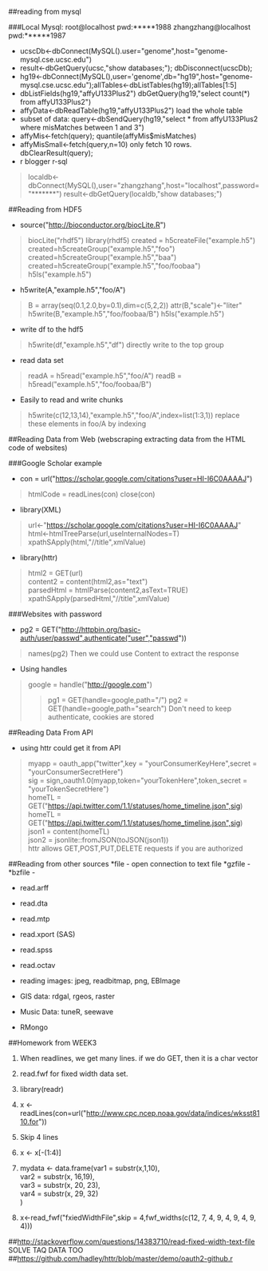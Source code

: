 
##reading from mysql

###Local Mysql:  root@localhost   pwd:*****1988    zhangzhang@localhost  pwd:******1987

* ucscDb<-dbConnect(MySQL().user="genome",host="genome-mysql.cse.ucsc.edu")
* result<-dbGetQuery(ucsc,"show databases;"); dbDisconnect(ucscDb);
* hg19<-dbConnect(MySQL(),user='genome',db="hg19",host="genome-mysql.cse.ucsc.edu");allTables<-dbListTables(hg19);allTables[1:5]
* dbListFields(hg19,"affyU133Plus2")     dbGetQuery(hg19,"select count(*) from affyU133Plus2")
* affyData<-dbReadTable(hg19,"affyU133Plus2")    load the whole table
* subset of data:   query<-dbSendQuery(hg19,"select * from affyU133Plus2 where misMatches between 1 and 3")
* affyMis<-fetch(query); quantile(affyMis$misMatches)
* affyMisSmall<-fetch(query,n=10) only fetch 10 rows. dbClearResult(query);
* r blogger  r-sql
> localdb<-dbConnect(MySQL(),user="zhangzhang",host="localhost",password="*******")
> result<-dbGetQuery(localdb,"show databases;")


##Reading from HDF5

* source("http://bioconductor.org/biocLite.R")
> biocLite("rhdf5")
> library(rhdf5)   created = h5createFile("example.h5")
> created=h5createGroup("example.h5","foo")
> created=h5createGroup("example.h5","baa")
> created=h5createGroup("example.h5","foo/foobaa")
> h5ls("example.h5")

* h5write(A,"example.h5","foo/A")
> B = array(seq(0.1,2.0,by=0.1),dim=c(5,2,2))
> attr(B,"scale")<-"liter"
> h5write(B,"example.h5","foo/foobaa/B")
> h5ls("example.h5")

* write df to the hdf5
> h5write(df,"example.h5","df") directly write to the top group

* read data set
> readA = h5read("example.h5","foo/A")
> readB = h5read("example.h5","foo/foobaa/B")

* Easily to read and write chunks

> h5write(c(12,13,14),"example.h5","foo/A",index=list(1:3,1))  replace these elements in foo/A by indexing

##Reading Data from Web (webscraping  extracting data from the HTML code of websites)

###Google Scholar example

* con = url("https://scholar.google.com/citations?user=HI-I6C0AAAAJ")
> htmlCode = readLines(con)
> close(con) 

* library(XML)
> url<-"https://scholar.google.com/citations?user=HI-I6C0AAAAJ"  
> html<-htmlTreeParse(url,useInternalNodes=T)  
> xpathSApply(html,"//title",xmlValue)  
  
* library(httr)   
> html2 = GET(url)  
> content2 = content(html2,as="text")  
> parsedHtml = htmlParse(content2,asText=TRUE)  
> xpathSApply(parsedHtml,"//title",xmlValue)  
  
###Websites with password
* pg2 = GET("http://httpbin.org/basic-auth/user/passwd",authenticate("user","passwd"))  
> names(pg2)  Then we could use Content to extract the response

* Using handles
> google = handle("http://google.com")
>> pg1 = GET(handle=google,path="/")
>> pg2 = GET(handle=google,path="search")   Don't need to keep authenticate, cookies are stored


##Reading Data From API

* using httr could get it from API
> myapp = oauth_app("twitter",key = "yourConsumerKeyHere",secret = "yourConsumerSecretHere")  
> sig = sign_oauth1.0(myapp,token="yourTokenHere",token_secret = "yourTokenSecretHere")  
> homeTL = GET("https://api.twitter.com/1.1/statuses/home_timeline.json",sig)  
> homeTL = GET("https://api.twitter.com/1.1/statuses/home_timeline.json",sig)  
> json1 = content(homeTL)  
> json2 = jsonlite::fromJSON(toJSON(json1))  
> httr allows GET,POST,PUT,DELETE requests if you are authorized

##Reading from other sources
*file - open connection to text file
*gzfile - 
*bzfile - 

* read.arff
* read.dta
* read.mtp
* read.xport (SAS)
* read.spss
* read.octav

* reading images:  jpeg, readbitmap, png, EBImage

* GIS data:  rdgal, rgeos, raster

* Music Data: tuneR,  seewave

* RMongo

##Homework from WEEK3
1. When readlines, we get many lines. if we do GET, then it is a char vector
2. read.fwf for fixed width data set. 
3. library(readr)

4. x <- readLines(con=url("http://www.cpc.ncep.noaa.gov/data/indices/wksst8110.for"))  
5. Skip 4 lines  
6. x <- x[-(1:4)]  
7. mydata <- data.frame(var1 = substr(x,1,10),  
                     var2 = substr(x, 16,19),  
                     var3 = substr(x, 20, 23),  
                     var4 = substr(x, 29, 32)  
                     )  
8. x<-read_fwf("fxiedWidthFile",skip = 4,fwf_widths(c(12, 7, 4, 9, 4, 9, 4, 9, 4)))

##http://stackoverflow.com/questions/14383710/read-fixed-width-text-file  SOLVE TAQ DATA TOO
##https://github.com/hadley/httr/blob/master/demo/oauth2-github.r








